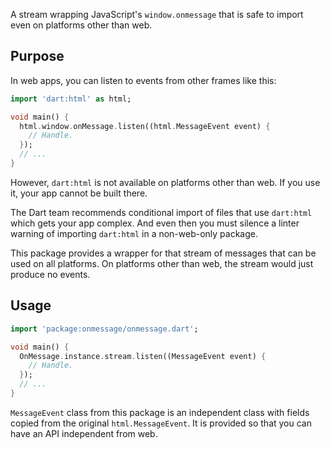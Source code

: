 A stream wrapping JavaScript's `window.onmessage` that is safe to import even on platforms
other than web.

## Purpose ##

In web apps, you can listen to events from other frames like this:

```dart
import 'dart:html' as html;

void main() {
  html.window.onMessage.listen((html.MessageEvent event) {
    // Handle.
  });
  // ...
}
```

However, `dart:html` is not available on platforms other than web. If you use it,
your app cannot be built there.

The Dart team recommends conditional import of files that use `dart:html`
which gets your app complex. And even then you must silence a linter warning of importing
`dart:html` in a non-web-only package.

This package provides a wrapper for that stream of messages that can be used on all platforms.
On platforms other than web, the stream would just produce no events.

## Usage ##

```dart
import 'package:onmessage/onmessage.dart';

void main() {
  OnMessage.instance.stream.listen((MessageEvent event) {
    // Handle.
  });
  // ...
}
```

`MessageEvent` class from this package is an independent class with fields copied from the original
`html.MessageEvent`. It is provided so that you can have an API independent from web.
